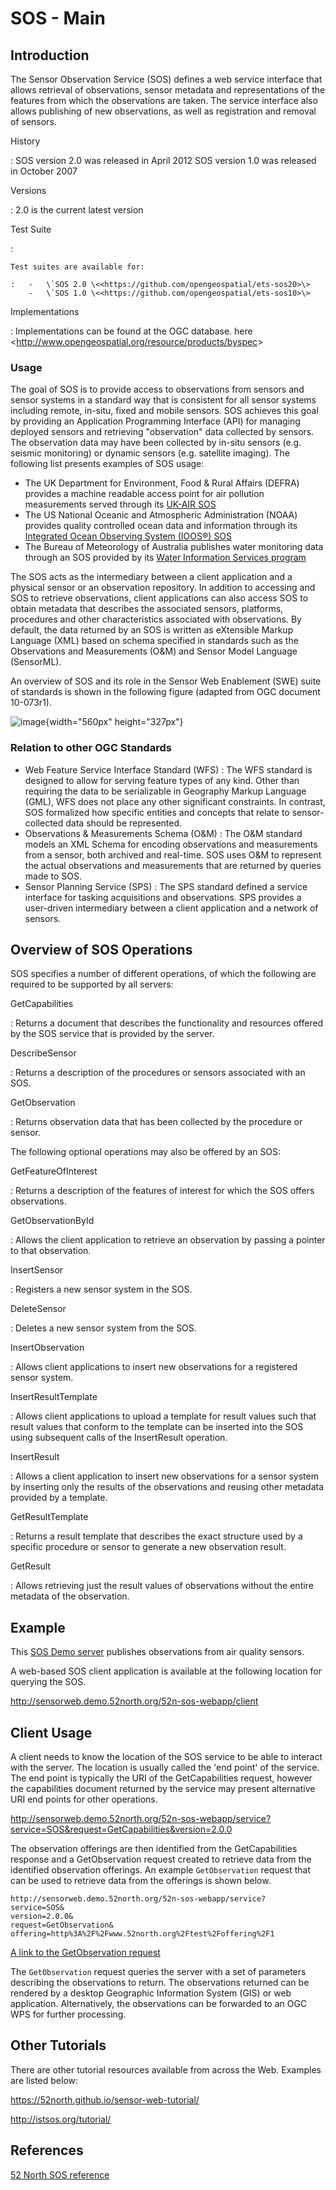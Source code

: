 # SOS - Main

## Introduction

The Sensor Observation Service (SOS) defines a web service interface
that allows retrieval of observations, sensor metadata and
representations of the features from which the observations are taken.
The service interface also allows publishing of new observations, as
well as registration and removal of sensors.

History

:   SOS version 2.0 was released in April 2012 SOS version 1.0 was
    released in October 2007

Versions

:   2.0 is the current latest version

Test Suite

:   

    Test suites are available for:

    :   -   \`SOS 2.0 \<<https://github.com/opengeospatial/ets-sos20>\>
        -   \`SOS 1.0 \<<https://github.com/opengeospatial/ets-sos10>\>

Implementations

:   Implementations can be found at the OGC database. here
    \<<http://www.opengeospatial.org/resource/products/byspec>\>

### Usage

The goal of SOS is to provide access to observations from sensors and
sensor systems in a standard way that is consistent for all sensor
systems including remote, in-situ, fixed and mobile sensors. SOS
achieves this goal by providing an Application Programming Interface
(API) for managing deployed sensors and retrieving "observation" data
collected by sensors. The observation data may have been collected by
in-situ sensors (e.g. seismic monitoring) or dynamic sensors (e.g.
satellite imaging). The following list presents examples of SOS usage:

-   The UK Department for Environment, Food & Rural Affairs (DEFRA)
    provides a machine readable access point for air pollution
    measurements served through its [UK-AIR
    SOS](https://uk-air.defra.gov.uk/sos-ukair/service?service=SOS&request=GetCapabilities)
-   The US National Oceanic and Atmospheric Administration (NOAA)
    provides quality controlled ocean data and information through its
    [Integrated Ocean Observing System (IOOS®)
    SOS](http://sdf.ndbc.noaa.gov/sos/server.php?request=GetObservation&service=SOS&version=1.0.0&offering=urn:ioos:station:wmo:41012&observedproperty=air_pressure_at_sea_level&responseformat=text/xml;subtype=%22om/1.0.0%22&eventtime=latest)
-   The Bureau of Meteorology of Australia publishes water monitoring
    data through an SOS provided by its [Water Information Services
    program](http://www.bom.gov.au/waterdata/services?service=SOS&version=2.0&request=GetCapabilities)

The SOS acts as the intermediary between a client application and a
physical sensor or an observation repository. In addition to accessing
and SOS to retrieve observations, client applications can also access
SOS to obtain metadata that describes the associated sensors, platforms,
procedures and other characteristics associated with observations. By
default, the data returned by an SOS is written as eXtensible Markup
Language (XML) based on schema specified in standards such as the
Observations and Measurements (O&M) and Sensor Model Language
(SensorML).

An overview of SOS and its role in the Sensor Web Enablement (SWE) suite
of standards is shown in the following figure (adapted from OGC document
10-073r1).

![image](../img/SWE_Overview.png){width="560px" height="327px"}

### Relation to other OGC Standards

-   Web Feature Service Interface Standard (WFS) : The WFS standard is
    designed to allow for serving feature types of any kind. Other than
    requiring the data to be serializable in Geography Markup Language
    (GML), WFS does not place any other significant constraints. In
    contrast, SOS formalized how specific entities and concepts that
    relate to sensor-collected data should be represented.
-   Observations & Measurements Schema (O&M) : The O&M standard models
    an XML Schema for encoding observations and measurements from a
    sensor, both archived and real-time. SOS uses O&M to represent the
    actual observations and measurements that are returned by queries
    made to SOS.
-   Sensor Planning Service (SPS) : The SPS standard defined a service
    interface for tasking acquisitions and observations. SPS provides a
    user-driven intermediary between a client application and a network
    of sensors.

## Overview of SOS Operations

SOS specifies a number of different operations, of which the following
are required to be supported by all servers:

GetCapabilities

:   Returns a document that describes the functionality and resources
    offered by the SOS service that is provided by the server.

DescribeSensor

:   Returns a description of the procedures or sensors associated with
    an SOS.

GetObservation

:   Returns observation data that has been collected by the procedure or
    sensor.

The following optional operations may also be offered by an SOS:

GetFeatureOfInterest

:   Returns a description of the features of interest for which the SOS
    offers observations.

GetObservationById

:   Allows the client application to retrieve an observation by passing
    a pointer to that observation.

InsertSensor

:   Registers a new sensor system in the SOS.

DeleteSensor

:   Deletes a new sensor system from the SOS.

InsertObservation

:   Allows client applications to insert new observations for a
    registered sensor system.

InsertResultTemplate

:   Allows client applications to upload a template for result values
    such that result values that conform to the template can be inserted
    into the SOS using subsequent calls of the InsertResult operation.

InsertResult

:   Allows a client application to insert new observations for a sensor
    system by inserting only the results of the observations and reusing
    other metadata provided by a template.

GetResultTemplate

:   Returns a result template that describes the exact structure used by
    a specific procedure or sensor to generate a new observation result.

GetResult

:   Allows retrieving just the result values of observations without the
    entire metadata of the observation.

## Example

This [SOS Demo
server](http://sensorweb.demo.52north.org/52n-sos-webapp/service?service=SOS&request=GetCapabilities&version=2.0.0)
publishes observations from air quality sensors.

A web-based SOS client application is available at the following
location for querying the SOS.

<http://sensorweb.demo.52north.org/52n-sos-webapp/client>

## Client Usage

A client needs to know the location of the SOS service to be able to
interact with the server. The location is usually called the \'end
point\' of the service. The end point is typically the URI of the
GetCapabilities request, however the capabilities document returned by
the service may present alternative URI end points for other operations.

<http://sensorweb.demo.52north.org/52n-sos-webapp/service?service=SOS&request=GetCapabilities&version=2.0.0>

The observation offerings are then identified from the GetCapabilities
response and a GetObservation request created to retrieve data from the
identified observation offerings. An example `GetObservation` request
that can be used to retrieve data from the offerings is shown below.

``` properties
http://sensorweb.demo.52north.org/52n-sos-webapp/service?
service=SOS&
version=2.0.0&
request=GetObservation&
offering=http%3A%2F%2Fwww.52north.org%2Ftest%2Foffering%2F1
```

[A link to the GetObservation
request](http://sensorweb.demo.52north.org/52n-sos-webapp/service?service=SOS&version=2.0.0&request=GetObservation&offering=http%3A%2F%2Fwww.52north.org%2Ftest%2Foffering%2F1)

The `GetObservation` request queries the server with a set of parameters
describing the observations to return. The observations returned can be
rendered by a desktop Geographic Information System (GIS) or web
application. Alternatively, the observations can be forwarded to an OGC
WPS for further processing.

## Other Tutorials

There are other tutorial resources available from across the Web.
Examples are listed below:

<https://52north.github.io/sensor-web-tutorial/>

<http://istsos.org/tutorial/>

## References

[52 North SOS reference](http://52north.org/communities/sensorweb/sos/)
